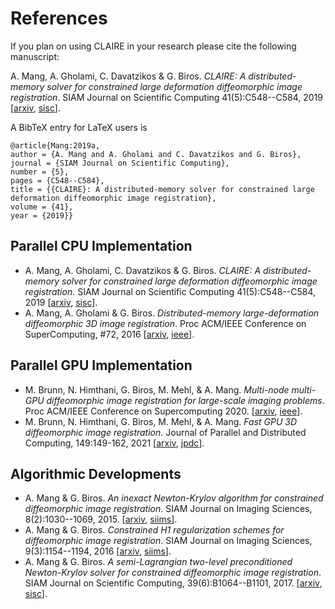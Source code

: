 # References

If you plan on using CLAIRE in your research please cite the following manuscript:

A. Mang, A. Gholami, C. Davatzikos & G. Biros. *CLAIRE: A distributed-memory solver for constrained large deformation diffeomorphic image registration*. SIAM Journal on Scientific Computing 41(5):C548--C584, 2019 [[arxiv](https://arxiv.org/abs/1808.04487), [sisc](https://epubs.siam.org/doi/abs/10.1137/18M1207818)].

A BibTeX entry for LaTeX users is
```TeX
@article{Mang:2019a,
author = {A. Mang and A. Gholami and C. Davatzikos and G. Biros},
journal = {SIAM Journal on Scientific Computing},
number = {5},
pages = {C548--C584},
title = {{CLAIRE}: A distributed-memory solver for constrained large deformation diffeomorphic image registration},
volume = {41},
year = {2019}}
```


## Parallel CPU Implementation
* A. Mang, A. Gholami, C. Davatzikos & G. Biros. *CLAIRE: A distributed-memory solver for constrained large deformation diffeomorphic image registration*. SIAM Journal on Scientific Computing 41(5):C548--C584, 2019 [[arxiv](https://arxiv.org/abs/1808.04487), [sisc](https://epubs.siam.org/doi/abs/10.1137/18M1207818)].
* A. Mang, A. Gholami & G. Biros. *Distributed-memory large-deformation diffeomorphic 3D image registration*. Proc ACM/IEEE Conference on SuperComputing, #72, 2016 [[arxiv](https://arxiv.org/abs/1608.03630), [ieee](http://dx.doi.org/10.1109/SC.2016.71)].


## Parallel GPU Implementation
* M. Brunn, N. Himthani, G. Biros, M. Mehl, & A. Mang. *Multi-node multi-GPU diffeomorphic image registration for large-scale imaging problems*. Proc ACM/IEEE Conference on Supercomputing 2020. [[arxiv](https://arxiv.org/abs/2008.12820), [ieee](https://doi.ieeecomputersociety.org/10.1109/SC41405.2020.00042)].
* M. Brunn, N. Himthani, G. Biros, M. Mehl, & A. Mang. *Fast GPU 3D diffeomorphic image registration*. Journal of Parallel and Distributed Computing, 149:149-162, 2021 [[arxiv](https://arxiv.org/abs/2004.08893), [jpdc](https://doi.org/10.1016/j.jpdc.2020.11.006)].


## Algorithmic Developments
* A. Mang & G. Biros. *An inexact Newton-Krylov algorithm for constrained diffeomorphic image registration*. SIAM Journal on Imaging Sciences, 8(2):1030--1069, 2015. [[arxiv](https://arxiv.org/abs/1408.6299v3), [siims](http://epubs.siam.org/doi/10.1137/140984002)].
* A. Mang & G. Biros. *Constrained H1 regularization schemes for diffeomorphic image registration*. SIAM Journal on Imaging Sciences, 9(3):1154--1194, 2016 [[arxiv](https://arxiv.org/abs/1503.00757), [siims](http://epubs.siam.org/doi/10.1137/15M1010919)].
* A. Mang & G. Biros. *A semi-Lagrangian two-level preconditioned Newton-Krylov solver for constrained diffeomorphic image registration*. SIAM Journal on Scientific Computing, 39(6):B1064--B1101, 2017. [[arxiv](https://arxiv.org/abs/1604.02153), [sisc](http://epubs.siam.org/doi/abs/10.1137/16M1070475)].
